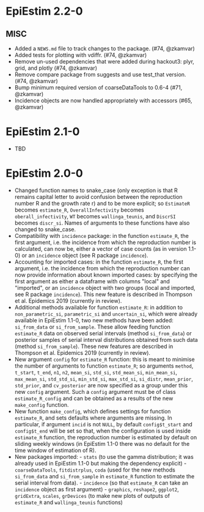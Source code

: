 # EpiEstim 2.2-0

## MISC

* Added a `NEWS.md` file to track changes to the package. (#74, @zkamvar)
* Added tests for plotting with vdiffr. (#74, @zkamvar)
* Remove un-used dependencies that were added during hackout3: plyr, grid, 
  and plotly (#74, @zkamvar)
* Remove compare package from suggests and use test_that version. (#74, @zkamvar)
* Bump minimum required version of coarseDataTools to 0.6-4 (#71, @zkamvar)
* Incidence objects are now handled appropriately with accessors (#65, @zkamvar)

# EpiEstim 2.1-0

* TBD

# EpiEstim 2.0-0

* Changed function names to snake_case (only exception is that R remains capital letter to avoid confusion between the reproduction number R and the growth rate r) and to be more explicit; so `EstimateR` becomes `estimate_R`, `OverallInfectivity` becomes `oberall_infectivity`, `WT` becomes `wallinga_teunis`, and `DiscrSI` becomes `discr_si`. Names of arguments to these functions have also changed to snake_case. 
* Compatibility with `incidence` package: in the function `estimate_R`, the first argument, i.e. the incidence from which the reproduction number is calculated, can now be, either a vector of case counts (as in version 1.1-0) or an `incidence` object (see R package `incidence`).
* Accounting for imported cases: in the function `estimate_R`, the first argument, i.e. the incidence from which the reproduction number can now provide information about known imported cases: by specifying the first argument as either a dataframe with columns "local" and "imported", or an `incidence` object with two groups (local and imported, see R package `incidence`). This new feature is described in Thompson et al. Epidemics 2019 (currently in review).
* Additional methods available for function `estimate_R`: in addition to `non_parametric_si`, `parametric_si` and `uncertain_si`, which were already available in EpiEstim 1.1-0, two new methods have been added: `si_from_data` or `si_from_sample`. These allow feeding function `estimate_R` data on observed serial intervals (method `si_from_data`) or posterior samples of serial interval distributions obtained from such data (method `si_from_sample`). These new features are described in Thompson et al. Epidemics 2019 (currently in review).
* New argument `config` for `estimate_R` function: this is meant to minimise the number of arguments to function `estimate_R`; so arguments `method`, `t_start`, `t_end`, `n1`, `n2`, `mean_si`, `std_si`, `std_mean_si`, `min_mean_si`, `max_mean_si`, `std_std_si`, `min_std_si`, `max_std_si`, `si_distr`, `mean_prior`, `std_prior`, and `cv_posterior` are now specified as a group under this new `config` argument. Such a `config` argument must be of class `estimate_R_config` and can be obtained as a results of the new `make_config` function. 
* New function `make_config`, which defines settings for function `estimate_R`, and sets defaults where arguments are missing. In particular, if argument `incid` is not `NULL`, by default `config$t_start` and `config$t_end` will be set so that, when the configuration is used inside `estimate_R` function, the reproduction number is estimated by default on sliding weekly windows (in EpiEstim 1.1-0 there was no default for the time window of estimation of R).
* New packages imported: 
      - `stats` (to use the gamma distribution; it was already used in EpiEstim 1.1-0 but making the dependency explicit)
      - `coarseDataTools`, `fitdistrplus`, `coda` (used for the new methods `si_from_data` and `si_from_sample` in `estimate_R` function to estimate the serial interval from data). 
      - `incidence` (so that `estimate_R` can take an `incidence` object as first argument)
      - `graphics`, `reshape2`, `ggplot2`, `gridExtra`, `scales`, `grDevices` (to make new plots of outputs of `estimate_R` and `wallinga_teunis` functions)